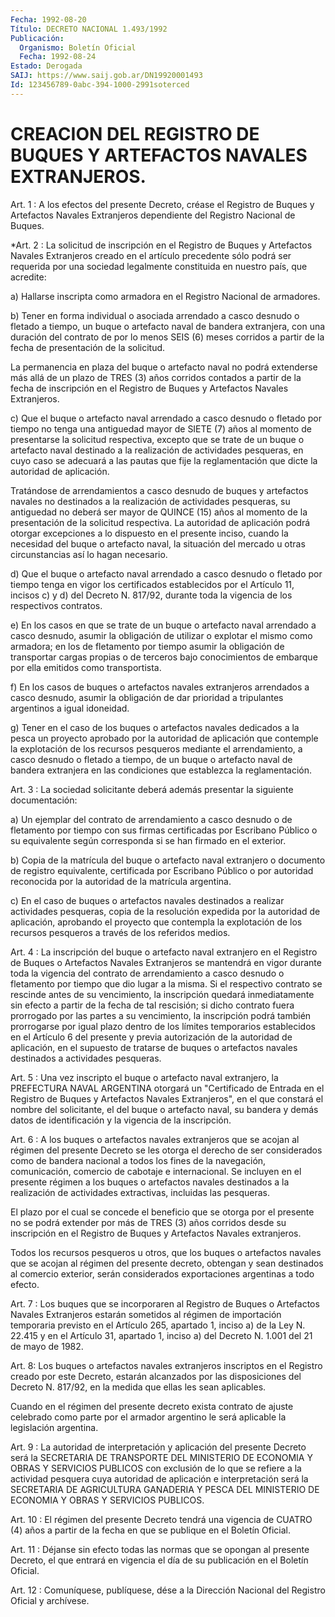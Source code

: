 ```yaml
---
Fecha: 1992-08-20
Título: DECRETO NACIONAL 1.493/1992
Publicación:
  Organismo: Boletín Oficial
  Fecha: 1992-08-24
Estado: Derogada
SAIJ: https://www.saij.gob.ar/DN19920001493
Id: 123456789-0abc-394-1000-2991soterced
---
```

# CREACION DEL REGISTRO DE BUQUES Y ARTEFACTOS NAVALES EXTRANJEROS.

<a id="1"></a>
Art. 1 : A los efectos del presente Decreto, créase el Registro de  Buques    y  Artefactos  Navales  Extranjeros  dependiente  del Registro Nacional de Buques.

<a id="2"></a>
*Art. 2 : La solicitud de inscripción en el Registro de Buques y Artefactos  Navales  Extranjeros creado en el artículo precedente sólo podrá ser requerida  por  una  sociedad legalmente constituida en nuestro país, que acredite:

a) Hallarse inscripta como armadora  en  el  Registro  Nacional de armadores.

b) Tener en forma individual o asociada arrendado a casco  desnudo o  fletado  a  tiempo,  un  buque  o  artefacto  naval  de  bandera extranjera, con una duración del contrato de por lo menos SEIS  (6) meses  corridos  a  partir  de  la  fecha  de  presentación  de  la solicitud.

La  permanencia  en  plaza  del  buque  o artefacto naval no podrá extenderse más allá de un plazo de TRES (3)  años corridos contados a  partir  de la fecha de inscripción en el Registro  de  Buques  y Artefactos Navales Extranjeros.

c) Que el buque  o  artefacto  naval  arrendado  a casco desnudo o fletado por tiempo no tenga una antiguedad mayor de  SIETE (7) años al momento de presentarse la solicitud respectiva, excepto  que  se trate  de  un buque o artefacto naval destinado a la realización de actividades  pesqueras,  en  cuyo caso se adecuará a las pautas que fije la reglamentación que dicte  la  autoridad  de aplicación.

Tratándose   de  arrendamientos  a  casco  desnudo  de  buques    y artefactos navales  no  destinados  a la realización de actividades pesqueras, su antiguedad no deberá ser  mayor  de  QUINCE (15) años al  momento  de  la  presentación  de  la solicitud respectiva.  La autoridad de aplicación podrá otorgar excepciones  a  lo  dispuesto en  el  presente  inciso, cuando la necesidad del buque o artefacto naval, la situación  del  mercado  u  otras  circunstancias  así lo hagan necesario.

d)  Que  el  buque  o  artefacto  naval arrendado a casco desnudo o fletado  por  tiempo tenga en vigor los  certificados  establecidos por el Artículo  11, incisos c) y d) del Decreto N. 817/92, durante toda la vigencia de los respectivos contratos.

e) En los casos en  que  se  trate  de  un buque o artefacto naval arrendado  a  casco  desnudo, asumir la obligación  de  utilizar  o explotar el mismo como  armadora;  en  los de fletamento por tiempo asumir la obligación de transportar cargas  propias  o  de terceros bajo conocimientos de embarque por ella emitidos como transportista.

f)  En  los  casos  de  buques  o  artefactos  navales extranjeros arrendados a casco desnudo, asumir la obligación  de  dar prioridad a tripulantes argentinos a igual idoneidad.

g)  Tener en el caso de los buques o artefactos navales  dedicados a la pesca  un proyecto aprobado por la autoridad de aplicación que contemple la  explotación  de  los  recursos  pesqueros mediante el arrendamiento, a casco desnudo o fletado a tiempo,  de  un  buque o artefacto  naval  de  bandera  extranjera  en  las  condiciones que establezca la reglamentación.

<a id="3"></a>
Art.  3  :  La sociedad solicitante deberá además presentar la siguiente documentación:

a) Un ejemplar del  contrato de arrendamiento a casco desnudo o de fletamento por tiempo  con  sus  firmas  certificadas por Escribano Público o su equivalente según corresponda  si se han firmado en el exterior.

b) Copia de la matrícula del buque o artefacto  naval extranjero o documento  de  registro  equivalente,  certificada  por   Escribano Público   o  por  autoridad  reconocida  por  la  autoridad  de  la matrícula argentina.

c)  En el  caso  de  buques  o  artefactos  navales  destinados  a realizar  actividades  pesqueras,  copia  de la resolución expedida por  la  autoridad  de  aplicación,  aprobando  el    proyecto  que contempla la explotación de los recursos pesqueros a través  de los referidos medios.

<a id="4"></a>
Art. 4 : La inscripción del buque o artefacto naval extranjero en el  Registro  de  Buques  o  Artefactos  Navales  Extranjeros se mantendrá  en  vigor  durante  toda  la  vigencia  del contrato  de arrendamiento  a  casco  desnudo  o fletamento por tiempo  que  dio lugar a la misma. Si el respectivo  contrato  se  rescinde antes de su vencimiento, la inscripción quedará inmediatamente  sin efecto a partir  de  la  fecha  de  tal  rescisión;  si dicho contrato fuera prorrogado  por las partes a su vencimiento, la  inscripción  podrá también  prorrogarse    por  igual  plazo  dentro  de  los  límites temporarios establecidos  en  el  Artículo  6 del presente y previa autorización  de  la  autoridad de aplicación, en  el  supuesto  de tratarse de buques o artefactos  navales  destinados  a actividades pesqueras.

<a id="5"></a>
Art.  5  :  Una  vez  inscripto  el  buque  o  artefacto naval extranjero, la PREFECTURA NAVAL ARGENTINA otorgará un  "Certificado de    Entrada  en  el  Registro  de  Buques  y  Artefactos  Navales Extranjeros",  en el que constará el nombre del solicitante, el del buque o artefacto naval, su bandera y demás datos de identificación y la vigencia de la inscripción.

<a id="6"></a>
Art.  6 : A los buques o artefactos navales extranjeros que se acojan al régimen  del presente Decreto se les otorga el derecho de ser considerados como  de  bandera nacional a todos los fines de la navegación, comunicación, comercio  de cabotaje e internacional. Se incluyen en el presente régimen a los  buques  o artefactos navales destinados  a la realización de actividades extractivas,  incluidas las pesqueras.

El plazo por  el cual se concede el beneficio que se otorga por el presente no se podrá  extender  por  más  de TRES (3) años corridos desde su inscripción en el Registro de Buques  y Artefactos Navales extranjeros.

Todos los recursos pesqueros u otros, que los buques  o artefactos navales  que se acojan al régimen del presente decreto, obtengan  y sean  destinados    al    comercio   exterior,  serán  considerados exportaciones argentinas a todo efecto.

<a id="7"></a>
Art. 7 : Los buques que se incorporaren al Registro de Buques o Artefactos  Navales  Extranjeros  estarán  sometidos  al régimen de importación  temporaria  previsto  en el Artículo 265, apartado  1, inciso  a) de la Ley N. 22.415 y en el  Artículo  31,  apartado  1, inciso a) del Decreto N. 1.001 del 21 de mayo de 1982.

<a id="8"></a>
Art. 8: Los buques o artefactos navales extranjeros inscriptos en el  Registro creado por este Decreto, estarán alcanzados por las disposiciones  del  Decreto  N.  817/92, en la medida que ellas les sean aplicables.

Cuando  en  el régimen del presente  decreto  exista  contrato  de ajuste celebrado  como  parte  por  el  armador  argentino  le será aplicable la legislación argentina.

<a id="9"></a>
Art.  9  :  La  autoridad  de  interpretación y aplicación del presente Decreto será la SECRETARIA DE  TRANSPORTE  DEL  MINISTERIO DE  ECONOMIA Y OBRAS Y SERVICIOS PUBLICOS con exclusión de  lo  que se refiere  a  la actividad pesquera cuya autoridad de aplicación e interpretación será  la SECRETARIA DE AGRICULTURA GANADERIA Y PESCA DEL  MINISTERIO  DE  ECONOMIA    Y   OBRAS  Y  SERVICIOS  PUBLICOS.

<a id="10"></a>
Art.  10 : El régimen del presente Decreto tendrá una vigencia de CUATRO (4)  años  a  partir de la fecha en que se publique en el Boletín Oficial.

<a id="11"></a>
Art. 11 : Déjanse sin efecto todas las normas que se opongan al presente  Decreto,  el  que  entrará  en  vigencia  el  día  de  su publicación en el Boletín Oficial.

<a id="12"></a>
Art. 12 : Comuníquese, publíquese, dése a la Dirección Nacional del Registro Oficial y archívese.